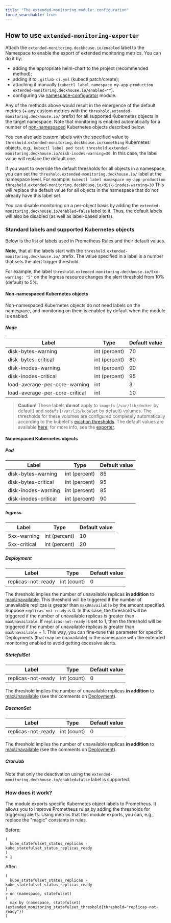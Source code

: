 ```yaml
---
title: "The extended-monitoring module: configuration"
force_searchable: true
---
```


<!-- SCHEMA -->

## How to use `extended-monitoring-exporter`

Attach the `extended-monitoring.deckhouse.io/enabled` label to the Namespace to enable the export of extended monitoring metrics. You can do it by:
- adding the appropriate helm-chart to the project (recommended method);
- adding it to `.gitlab-ci.yml` (kubectl patch/create);
- attaching it manually (`kubectl label namespace my-app-production extended-monitoring.deckhouse.io/enabled=""`).
- configuring via [namespace-configurator](../namespace-configurator/) module.

Any of the methods above would result in the emergence of the default metrics (+ any custom metrics with the `threshold.extended-monitoring.deckhouse.io/` prefix) for all supported Kubernetes objects in the target namespace. Note that monitoring is enabled automatically for a number of [non-namespaced](#non-namespaced-kubernetes-objects) Kubernetes objects described below.

You can also add custom labels with the specified value to `threshold.extended-monitoring.deckhouse.io/something` Kubernetes objects, e.g., `kubectl label pod test threshold.extended-monitoring.deckhouse.io/disk-inodes-warning=30`.
In this case, the label value will replace the default one.

If you want to override the default thresholds for all objects in a namespace, you can set the `threshold.extended-monitoring.deckhouse.io/` label at the namespace level. For example:
`kubectl label namespace my-app-production threshold.extended-monitoring.deckhouse.io/disk-inodes-warning=30`
This will replace the default value for all objects in the namespace that do not already have this label set.

You can disable monitoring on a per-object basis by adding the `extended-monitoring.deckhouse.io/enabled=false` label to it. Thus, the default labels will also be disabled (as well as label-based alerts).

### Standard labels and supported Kubernetes objects

Below is the list of labels used in Prometheus Rules and their default values.

**Note,** that all the labels start with the `threshold.extended-monitoring.deckhouse.io/` prefix. The value specified in a label is a number that sets the alert trigger threshold.

For example, the label `threshold.extended-monitoring.deckhouse.io/5xx-warning: "5"` on the Ingress resource changes the alert threshold from 10% (default) to 5%.

#### Non-namespaced Kubernetes objects

Non-namespaced Kubernetes objects do not need labels on the namespace, and monitoring on them is enabled by default when the module is enabled.

##### Node

| Label                                   | Type          | Default value  |
|-----------------------------------------|---------------|----------------|
| disk-bytes-warning                      | int (percent) | 70             |
| disk-bytes-critical                     | int (percent) | 80             |
| disk-inodes-warning                     | int (percent) | 90             |
| disk-inodes-critical                    | int (percent) | 95             |
| load-average-per-core-warning           | int           | 3              |
| load-average-per-core-critical          | int           | 10             |

> **Caution!** These labels **do not** apply to `imagefs` (`/var/lib/docker` by default) and `nodefs` (`/var/lib/kubelet` by default) volumes.
The thresholds for these volumes are configured completely automatically according to the kubelet's [eviction thresholds](https://kubernetes.io/docs/tasks/administer-cluster/out-of-resource/).
The default values are available [here](https://github.com/kubernetes/kubernetes/blob/743e4fba6339237cc8d5c11413f76ea54b4cc3e8/pkg/kubelet/apis/config/v1beta1/defaults_linux.go#L22-L27); for more info, see the [exporter](https://github.com/deckhouse/deckhouse/blob/main/modules/340-monitoring-kubernetes/images/kubelet-eviction-thresholds-exporter/).

#### Namespaced Kubernetes objects

##### Pod

| Label                                   | Type          | Default value  |
|-----------------------------------------|---------------|----------------|
| disk-bytes-warning                      | int (percent) | 85             |
| disk-bytes-critical                     | int (percent) | 95             |
| disk-inodes-warning                     | int (percent) | 85             |
| disk-inodes-critical                    | int (percent) | 90             |

##### Ingress

| Label                  | Type          | Default value |
|------------------------|---------------|---------------|
| 5xx-warning            | int (percent) | 10            |
| 5xx-critical           | int (percent) | 20            |

##### Deployment

| Label                  | Type          | Default value |
|------------------------|---------------|---------------|
| replicas-not-ready     | int (count)   | 0             |

The threshold implies the number of unavailable replicas **in addition** to [maxUnavailable](https://kubernetes.io/docs/concepts/workloads/controllers/deployment/#max-unavailable). This threshold will be triggered if the number of unavailable replicas is greater than `maxUnavailable` by the amount specified. Suppose `replicas-not-ready` is 0. In this case, the threshold will be triggered if the number of unavailable replicas is greater than `maxUnavailable`. If `replicas-not-ready` is set to 1, then the threshold will be triggered if the number of unavailable replicas is greater than `maxUnavailable` + 1. This way, you can fine-tune this parameter for specific Deployments (that may be unavailable) in the namespace with the extended monitoring enabled to avoid getting excessive alerts.

##### StatefulSet

| Label                  | Type          | Default value |
|------------------------|---------------|---------------|
| replicas-not-ready     | int (count)   | 0             |

The threshold implies the number of unavailable replicas **in addition** to [maxUnavailable](https://kubernetes.io/docs/concepts/workloads/controllers/deployment/#max-unavailable) (see the comments on [Deployment](#deployment)).

##### DaemonSet

| Label                  | Type          | Default value |
|------------------------|---------------|---------------|
| replicas-not-ready     | int (count)   | 0             |

The threshold implies the number of unavailable replicas **in addition** to [maxUnavailable](https://kubernetes.io/docs/concepts/workloads/controllers/deployment/#max-unavailable) (see the comments on [Deployment](#deployment)).

##### CronJob

Note that only the deactivation using the `extended-monitoring.deckhouse.io/enabled=false` label is supported.

### How does it work?

The module exports specific Kubernetes object labels to Prometheus. It allows you to improve Prometheus rules by adding the thresholds for triggering alerts.
Using metrics that this module exports, you can, e.g., replace the "magic" constants in rules.

Before:

```text
(
  kube_statefulset_status_replicas - kube_statefulset_status_replicas_ready
)
> 1
```

After:

```text
(
  kube_statefulset_status_replicas - kube_statefulset_status_replicas_ready
)
> on (namespace, statefulset)
(
  max by (namespace, statefulset) (extended_monitoring_statefulset_threshold{threshold="replicas-not-ready"})
)
```
